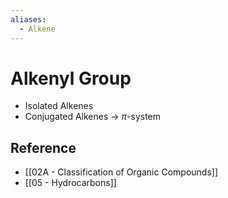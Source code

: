 ```yaml
---
aliases:
  - Alkene
---
```


# Alkenyl Group

- Isolated Alkenes
- Conjugated Alkenes → $\pi$-system

## Reference

- [[02A - Classification of Organic Compounds]]
- [[05 - Hydrocarbons]]
